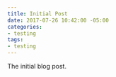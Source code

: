 ```yaml
---
title: Initial Post
date: 2017-07-26 10:42:00 -05:00
categories:
- testing
tags:
- testing
---
```


The initial blog post.
